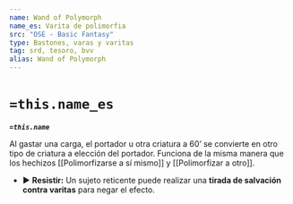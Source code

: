 ```yaml
---
name: Wand of Polymorph
name_es: Varita de polimorfia
src: "OSE - Basic Fantasy"
type: Bastones, varas y varitas
tag: srd, tesoro, bvv
alias: Wand of Polymorph
---
```

# `=this.name_es` 

**_`=this.name`_**

Al gastar una carga, el portador u otra criatura a 60’ se convierte en otro tipo de criatura a elección del portador. Funciona de la misma manera que los hechizos [[Polimorfizarse a sí mismo]] y [[Polimorfizar a otro]]. 
- ▶ **Resistir:** Un sujeto reticente puede realizar una **tirada de salvación contra varitas** para negar el efecto.

